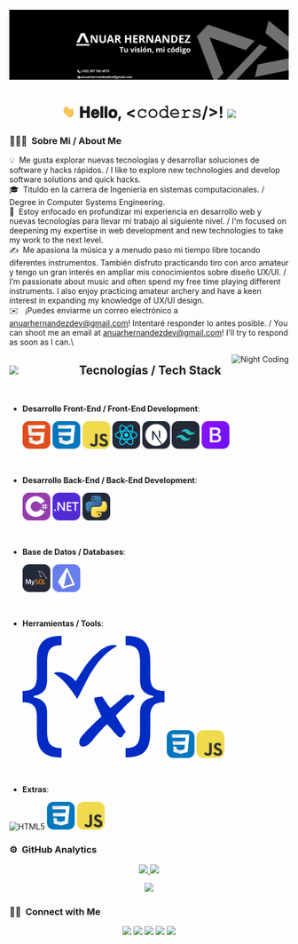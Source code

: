 ![Aditya Kanoi Banner](https://github.com/AlejoX010/AlejoX010/blob/main/Anuar%20Hernandez%20(1).png)

<h1 align="center">
  <img src="https://github.com/Parply/Parply/blob/master/.github/Hi.gif?raw=true" width="24px">
  𝐇𝐞𝐥𝐥𝐨, &lt;𝚌𝚘𝚍𝚎𝚛𝚜/&gt;!
  <img src="GIF/Hi.gif" width="40px" />
</h1>


### 👨🏻‍💻 &nbsp;Sobre Mi / About Me

💡 &nbsp;Me gusta explorar nuevas tecnologías y desarrollar soluciones de software y hacks rápidos. / I like to explore new technologies and develop software solutions and quick hacks.\
🎓 &nbsp;Tituldo en la carrera de Ingenieria en sistemas computacionales. / Degree in Computer Systems Engineering.\
🌱 &nbsp;Estoy enfocado en profundizar mi experiencia en desarrollo web y nuevas tecnologías para llevar mi trabajo al siguiente nivel. / I'm focused on deepening my expertise in web development and new technologies to take my work to the next level.\
✍️ &nbsp;Me apasiona la música y a menudo paso mi tiempo libre tocando diferentes instrumentos. También disfruto practicando tiro con arco amateur y tengo un gran interés en ampliar mis conocimientos sobre diseño UX/UI. / I’m passionate about music and often spend my free time playing different instruments. I also enjoy practicing amateur archery and have a keen interest in expanding my knowledge of UX/UI design.\
✉️ &nbsp; ¡Puedes enviarme un correo electrónico a anuarhernandezdev@gmail.com! Intentaré responder lo antes posible. / You can shoot me an email at anuarhernandezdev@gmail.com! I'll try to respond as soon as I can.\


<img alt="Night Coding" src="https://media.giphy.com/media/SWoSkN6DxTszqIKEqv/giphy.gif" align="right"/>

## <img src="https://media2.giphy.com/media/QssGEmpkyEOhBCb7e1/giphy.gif?cid=ecf05e47a0n3gi1bfqntqmob8g9aid1oyj2wr3ds3mg700bl&rid=giphy.gif" style="width:2rem; margin-right:100px;" > <b>&nbsp;Tecnologías / Tech Stack</b>
<br>

<p align="center">

- **Desarrollo Front-End / Front-End Development**:
    
    <img src="https://github.com/tandpfun/skill-icons/blob/main/icons/HTML.svg" width="50px" title="HTML5" alt="HTML5">  <img src="https://github.com/tandpfun/skill-icons/blob/main/icons/CSS.svg" width="50px" title="CSS3" alt="CSS3">  <img src="https://github.com/tandpfun/skill-icons/blob/main/icons/JavaScript.svg" width="50px" title="JavaScript" alt="JavaScript"> <img src="https://github.com/tandpfun/skill-icons/blob/main/icons/React-Dark.svg" width="50px" title="ReactJS" alt="ReactJS"> <img src="https://github.com/tandpfun/skill-icons/blob/main/icons/NextJS-Dark.svg" width="50px" title="NextJS" alt="NextJS"> <img src="https://github.com/tandpfun/skill-icons/blob/main/icons/TailwindCSS-Dark.svg" width="50px" title="TailwindCSS" alt="TailwindCSS"> <img src="https://github.com/tandpfun/skill-icons/blob/main/icons/Bootstrap.svg" width="50px" title="Bootstrap" alt="Bootstrap">

<br>   
    
- **Desarrollo Back-End / Back-End Development**:

   <img src="https://github.com/tandpfun/skill-icons/blob/main/icons/CS.svg" width="50px" title="C#" alt="C#">  <img src="https://github.com/tandpfun/skill-icons/blob/main/icons/DotNet.svg" width="50px" title=".Net" alt=".Net">  <img src="https://github.com/tandpfun/skill-icons/blob/main/icons/Python-Dark.svg" width="50px" title="Python" alt="Python">

<br>

- **Base de Datos / Databases**:

  <img src="https://github.com/tandpfun/skill-icons/blob/main/icons/MySQL-Dark.svg" width="50px" title="MySQL" alt="MySQL"> <img src="https://github.com/tandpfun/skill-icons/blob/main/icons/Prisma.svg" width="50px" title="Prisma" alt="Prisma">
<br>

- **Herramientas / Tools**:

    <svg xmlns="http://www.w3.org/2000/svg" width="256" height="220" preserveAspectRatio="xMidYMid" viewBox="0 0 256 220"><path fill="#002CC4" d="M70.206 0v16.767c-6.616 0-11.833 1.032-15.622 3.082-3.788 2.05-6.475 5.23-8.043 9.543-1.57 4.312-2.361 9.811-2.361 16.484v34.24c0 4.454-.58 8.511-1.754 12.159-1.173 3.647-3.322 6.786-6.46 9.415-3.153 2.63-7.606 4.652-13.403 6.08-.735.17-1.569.31-2.36.466v2.644l1.597.298c.262.052.518.107.763.168 5.797 1.428 10.264 3.45 13.403 6.08 3.138 2.629 5.287 5.767 6.46 9.415 1.174 3.661 1.754 7.705 1.754 12.158v34.24c0 6.688.791 12.159 2.36 16.442 1.57 4.284 4.256 7.465 8.044 9.543 3.79 2.078 9.006 3.125 15.622 3.125v16.78c-8.397 0-15.438-.918-21.15-2.742-5.71-1.824-10.263-4.623-13.698-8.383-3.436-3.761-5.896-8.525-7.408-14.293-1.513-5.768-2.262-12.583-2.262-20.457V145.87c0-9.36-1.909-16.032-5.698-20.033-3.803-4.001-10.461-5.994-19.99-5.994V99.3c9.529 0 16.201-1.993 19.99-5.994 3.803-4.001 5.698-10.674 5.698-20.033V45.876c0-7.875.749-14.689 2.262-20.457 1.512-5.768 3.972-10.532 7.408-14.293 3.435-3.76 7.987-6.56 13.699-8.383C54.768.919 61.823 0 70.207 0Zm115.588 0c8.383 0 15.438.919 21.149 2.743 5.712 1.823 10.264 4.623 13.7 8.383 3.42 3.76 5.895 8.525 7.407 14.293 1.513 5.768 2.262 12.582 2.262 20.457v27.398c0 9.36 1.895 16.032 5.698 20.033 3.788 4 10.461 5.994 19.99 5.994v20.528c-9.529 0-16.188 1.993-19.99 5.994-3.79 4-5.698 10.674-5.698 20.033v27.384c0 7.874-.749 14.689-2.262 20.457-1.512 5.768-3.972 10.532-7.408 14.292-3.421 3.761-7.987 6.56-13.7 8.384-5.71 1.824-12.751 2.743-21.148 2.743v-16.781c6.616 0 11.833-1.047 15.622-3.125 3.788-2.078 6.474-5.259 8.043-9.542 1.57-4.284 2.361-9.756 2.361-16.443v-34.24c0-4.453.58-8.497 1.754-12.158 1.173-3.648 3.322-6.786 6.46-9.416 3.139-2.63 7.606-4.651 13.403-6.079.735-.184 1.569-.311 2.36-.467v-2.643l-1.597-.305a25.155 25.155 0 0 1-.763-.162c-5.797-1.413-10.25-3.435-13.403-6.065-3.138-2.63-5.287-5.768-6.46-9.415-1.174-3.648-1.754-7.705-1.754-12.158V45.876c0-6.673-.791-12.172-2.36-16.484-1.57-4.312-4.256-7.493-8.044-9.543-3.79-2.05-9.006-3.082-15.622-3.082V0Zm15.876 109.282c0 .976-1.866 3.436-4.128 5.472-3.79 3.404-9.334 8.707-14.568 13.853l-3.835 3.798-5.112 5.165c-3.334 3.42-5.58 5.86-5.58 6.165 0 .537 3.987 7.422 8.879 15.31l8.256 13.347a1.553 1.553 0 0 1-.17 1.866l-1.965 1.513c-1.484 1.64-2.488 2.926-2.686 4.538.257.72-.458 1.17-1.384 1.601l-1.09.49c-3.145 1.463-5.531-.075-14.063-9.928l-4.027-4.685c-4.036-4.63-7.444-8.149-7.95-8.162-1.287-.028-15.524 15.537-26.537 29.01-9.712 11.876-18.265 12.116-20.74 9.784-4.17-3.959-3.562-10.73 1.57-17.375l.667-.83c2.516-3.034 7.902-8.708 14.032-14.867l2.047-2.047 3.66-3.615a506.785 506.785 0 0 1 10.753-10.252l4.637-4.27-9.461-20.315c-5.715-12.502-5.226-13.604 3.048-14.605l7.728-.862 6.715 10.15c3.69 5.585 7.252 10.152 7.889 10.152.592 0 6.38-4.608 13.188-10.48l6.375-5.528c7.693-6.598 9.283-7.392 12.387-7.087l.89.107c2.424.337 4.598.175 5.368-.366l.175-.157c1.3-1.555 5.032.75 5.032 3.11Zm-38.454-92.897c6.164 0 7.083 2.15 7.083 2.15-20.938 10.927-38.652 30.409-56.946 66.29l-2.946 5.873-11.375 22.119c-.897 1.63-1.075-.646-5.084-6.115l-.684-.912C71.892 73.885 56.314 67.89 56.407 67.383c8.257-5.32 23.724-.117 33.28 8.38l.354.339.946.825c1.558 1.399 2.289 2.302 4.61 4.886.232 0 2.678-3.861 5.22-7.975l5.92-9.71c21.291-33.577 43.557-47.771 56.479-47.743Z"/></svg> <img src="https://github.com/tandpfun/skill-icons/blob/main/icons/CSS.svg" width="50px" title="CSS3" alt="CSS3">  <img src="https://github.com/tandpfun/skill-icons/blob/main/icons/JavaScript.svg" width="50px" title="JavaScript" alt="JavaScript">

<br>

- **Extras**:

<img src="" width="50px" title="HTML5" alt="HTML5">  <img src="https://github.com/tandpfun/skill-icons/blob/main/icons/CSS.svg" width="50px" title="CSS3" alt="CSS3">  <img src="https://github.com/tandpfun/skill-icons/blob/main/icons/JavaScript.svg" width="50px" title="JavaScript" alt="JavaScript">


</p>

### ⚙️ &nbsp;GitHub Analytics

<p align="center">
  <a href="https://github.com/Adityakanoi2001">
    <img height="180em" src="https://github-readme-stats-eight-theta.vercel.app/api?username=Adityakanoi2001&show_icons=true&theme=algolia&include_all_commits=true&count_private=true"/>
  </a>
  <a href="https://github.com/Adityakanoi2001">
    <img height="180em" src="https://github-readme-stats-eight-theta.vercel.app/api/top-langs/?username=Adityakanoi2001&layout=compact&langs_count=8&theme=algolia"/>
  </a>
</p>

<p align="center">
  <img height="180em" src="https://github-readme-streak-stats.herokuapp.com/?user=AdityaKanoi2001&theme=dark&hide_border=true"/>
</p>



### 🤝🏻 &nbsp;Connect with Me

<p align="center">
<a href="adityakanoi2001.wordpress.com"><img src="https://img.shields.io/badge/-adityakanoi.com-3423A6?style=flat&logo=Google-Chrome&logoColor=white"/></a>
<a href="https://www.linkedin.com/in/ask2001/"><img src="https://img.shields.io/badge/-Aditya%20Sunit%20Kanoi-0077B5?style=flat&logo=Linkedin&logoColor=white"/></a>
<a href="mailto:adityakanoiofficial@gmail.com"><img src="https://img.shields.io/badge/-Adityakanoi-D14836?style=flat&logo=Gmail&logoColor=white"/></a>
<a href="https://www.instagram.com/aditya_kanoi123/"><img src="https://img.shields.io/badge/-Adityakanoi123-E4405F?style=flat&logo=Instagram&logoColor=white"/></a>
<a href="https://www.facebook.com/profile.php?id=100008728234917"><img src="https://img.shields.io/badge/-AdityaKanoi-1877F2?style=flat&logo=Facebook&logoColor=white"/></a>
</p>

